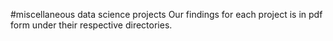 #miscellaneous data science projects
Our findings for each project is in pdf form under their respective directories.

